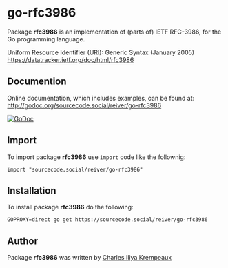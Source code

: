 # go-rfc3986

Package **rfc3986** is an implementation of (parts of) IETF RFC-3986, for the Go programming language.

Uniform Resource Identifier (URI): Generic Syntax (January 2005)  
https://datatracker.ietf.org/doc/html/rfc3986

## Documention

Online documentation, which includes examples, can be found at: http://godoc.org/sourcecode.social/reiver/go-rfc3986

[![GoDoc](https://godoc.org/sourcecode.social/reiver/go-rfc3986?status.svg)](https://godoc.org/sourcecode.social/reiver/go-rfc3986)

## Import

To import package **rfc3986** use `import` code like the follownig:
```
import "sourcecode.social/reiver/go-rfc3986"
```

## Installation

To install package **rfc3986** do the following:
```
GOPROXY=direct go get https://sourcecode.social/reiver/go-rfc3986
```

## Author

Package **rfc3986** was written by [Charles Iliya Krempeaux](http://changelog.ca)

